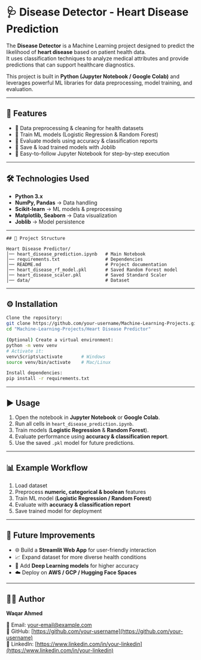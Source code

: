 # 🩺 Disease Detector - Heart Disease Prediction

The **Disease Detector** is a Machine Learning project designed to predict the likelihood of **heart disease** based on patient health data.  
It uses classification techniques to analyze medical attributes and provide predictions that can support healthcare diagnostics.

This project is built in **Python (Jupyter Notebook / Google Colab)** and leverages powerful ML libraries for data preprocessing, model training, and evaluation.

---

## 🚀 Features
- 🔹 Data preprocessing & cleaning for health datasets  
- 🔹 Train ML models (Logistic Regression & Random Forest)  
- 🔹 Evaluate models using accuracy & classification reports  
- 🔹 Save & load trained models with Joblib  
- 🔹 Easy-to-follow Jupyter Notebook for step-by-step execution  

---

## 🛠️ Technologies Used
- **Python 3.x**  
- **NumPy, Pandas** → Data handling  
- **Scikit-learn** → ML models & preprocessing  
- **Matplotlib, Seaborn** → Data visualization  
- **Joblib** → Model persistence  

---

```
## 📂 Project Structure

Heart Disease Predictor/
│── heart_disease_prediction.ipynb   # Main Notebook
│── requirements.txt                 # Dependencies
│── README.md                        # Project documentation
│── heart_disease_rf_model.pkl       # Saved Random Forest model
│── heart_disease_scaler.pkl         # Saved Standard Scaler
│── data/                            # Dataset 
```
---

## ⚙️ Installation
```bash
Clone the repository:
git clone https://github.com/your-username/Machine-Learning-Projects.git
cd "Machine-Learning-Projects/Heart Disease Predictor"

(Optional) Create a virtual environment:
python -m venv venv
# Activate it:
venv\Scripts\activate       # Windows
source venv/bin/activate    # Mac/Linux

Install dependencies:
pip install -r requirements.txt
```

---

## ▶️ Usage

1. Open the notebook in **Jupyter Notebook** or **Google Colab**.  
2. Run all cells in `heart_disease_prediction.ipynb`.  
3. Train models (**Logistic Regression** & **Random Forest**).  
4. Evaluate performance using **accuracy & classification report**.  
5. Use the saved `.pkl` model for future predictions.

---

## 📊 Example Workflow

1. Load dataset  
2. Preprocess **numeric, categorical & boolean** features  
3. Train ML model (**Logistic Regression / Random Forest**)  
4. Evaluate with **accuracy & classification report**  
5. Save trained model for deployment  

---

## 🔮 Future Improvements

- 🌐 Build a **Streamlit Web App** for user-friendly interaction  
- 📈 Expand dataset for more diverse health conditions  
- 🤖 Add **Deep Learning models** for higher accuracy  
- ☁️ Deploy on **AWS / GCP / Hugging Face Spaces**  

---

## 👨‍💻 Author

**Waqar Ahmed**  

📧 Email: [your-email@example.com](mailto:your-email@example.com)  
🔗 GitHub: [https://github.com/your-username](https://github.com/your-username)  
🔗 LinkedIn: [https://www.linkedin.com/in/your-linkedin](https://www.linkedin.com/in/your-linkedin)  


